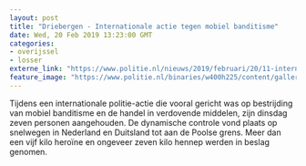```yaml
---
layout: post
title: "Driebergen - Internationale actie tegen mobiel banditisme"
date: Wed, 20 Feb 2019 13:23:00 GMT
categories: 
- overijssel 
- losser 
externe_link: "https://www.politie.nl/nieuws/2019/februari/20/11-internationale-actie-tegen-mobiel-banditisme.html"
feature_image: "https://www.politie.nl/binaries/w400h225/content/gallery/politie/stockfotos/infra-en-voertuigen/controle-rijbewijs-door-motoragent.jpg"
---
```


Tijdens een internationale politie-actie die vooral gericht was op bestrijding van mobiel banditisme en de handel in verdovende middelen, zijn dinsdag zeven personen aangehouden. De dynamische controle vond plaats op snelwegen in Nederland en Duitsland tot aan de Poolse grens. Meer dan een vijf kilo heroïne en ongeveer zeven kilo hennep werden in beslag genomen.
